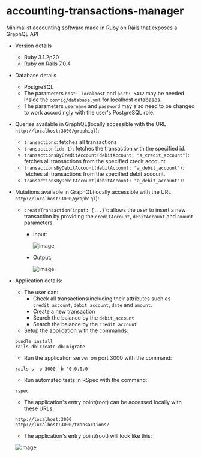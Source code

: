 # accounting-transactions-manager

Minimalist accounting software made in Ruby on Rails that exposes a GraphQL API 
* Version details
  - Ruby 3.1.2p20
  - Ruby on Rails 7.0.4
  
* Database details
  - PostgreSQL
  - The parameters `host: localhost` and `port: 5432` may be needed inside the `config/database.yml` for localhost databases.
  - The parameters `username` and `password` may also need to be changed to work accordingly with the user's PostgreSQL role.

* Queries available in GraphQL(locally accessible with the URL `http://localhost:3000/graphiql`):
   - `transactions`: fetches all transactions
   - `transaction(id: 1)`: fetches the transaction with the specified id.
   - `transactionsByCreditAccount(debitAccount: "a_credit_account")`: fetches all transactions from the specified credit account.
   - `transactionsByDebitAccount(debitAccount: "a_debit_account")`: fetches all transactions from the specified debit account.   
   - `transactionsByDebitAccount(debitAccount: "a_debit_account")`: 
* Mutations available in GraphQL(locally accessible with the URL `http://localhost:3000/graphiql`):
   - `createTransaction(input: {...})`: allows the user to insert a new transaction by providing the `creditAccount`, `debitAccount` and `amount` parameters.
      - Input:    
     
        ![image](https://user-images.githubusercontent.com/11583245/198905214-0a6614fe-9a5a-4f1e-9a1a-d7b8533b6914.png)
      - Output:
     
        ![image](https://user-images.githubusercontent.com/11583245/198905261-5f14f42f-5008-4d51-a0c1-dd972a4196d4.png)

* Application details:
  - The user can:
    - Check all transactions(including their attributes such as `credit_account`, `debit_account`, `date` and `amount`.
    - Create a new transaction
    - Search the balance by the `debit_account`
    - Search the balance by the `credit_account`
  - Setup the application with the commands:
  ```
  bundle install
  rails db:create db:migrate
  ```
  - Run the application server on port 3000 with the command:
  ```
  rails s -p 3000 -b '0.0.0.0'
  ```
  - Run automated tests in RSpec with the command:
  ```
  rspec
  ```
  - The application's entry point(root) can be accessed locally with these URLs:
  ```
  http://localhost:3000
  http://localhost:3000/transactions/
  ```
  - The application's entry point(root) will look like this:
  
  ![image](https://user-images.githubusercontent.com/11583245/198869676-e9eb211c-f682-4d3f-9cce-16551b7d1422.png)  
